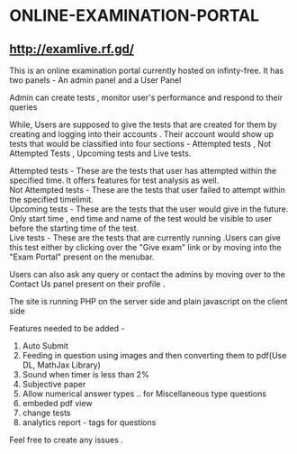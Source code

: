 # ONLINE-EXAMINATION-PORTAL
## http://examlive.rf.gd/
This is an online examination portal currently hosted on infinty-free.
It has two panels - An admin panel and a User Panel 

Admin can create tests , monitor user's performance and respond to their queries 

While, Users are supposed to give the tests that are created for them by creating and logging into their accounts . Their account would show up tests that would be classified into four sections - Attempted tests , Not Attempted Tests , Upcoming tests and Live tests.  

Attempted tests - These are the tests that user has attempted within the specified time. It offers features for test analysis as well.  
Not Attempted tests - These are the tests that user failed to attempt within the specified timelimit.  
Upcoming tests - These are the tests that the user would give in the future. Only start time  , end time and name of the test would be visible to user before the starting time of the test.    
Live tests - These are the tests that are currently running .Users can give this test either by clicking over the "Give exam" link or by moving into the "Exam Portal" present on the menubar.  

Users can also ask any query or contact the admins by moving over to the Contact Us panel present on their profile .  

The site is running PHP on the server side and plain javascript on the client side 

Features needed to be added - 
1) Auto Submit 
2) Feeding in question using images and then converting them to pdf(Use DL, MathJax Library)  
3) Sound when timer is less than 2%  
4) Subjective paper   
5) Allow numerical answer types .. for Miscellaneous type questions     
6) embeded pdf view   
7) change tests  
8) analytics report  - tags for questions  


Feel free to create any issues .
